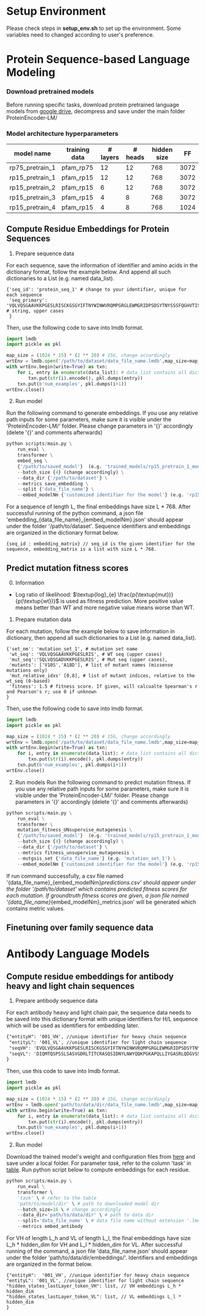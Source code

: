 # Setup Environment
Please check steps in __setup_env.sh__ to set up the environment. Some variables need to changed according to user's preference.

# Protein Sequence-based Language Modeling

### Download pretrained models
Before running specific tasks, download protein pretrained language models from [google drive](https://drive.google.com/file/d/1FZewUpVQ2jJL_Hg5NyFM6qGb4exJ2SRr/view?usp=share_link), decompress and save under the main folder ProteinEncoder-LM/

### Model architecture hyperparameters
|model name|training data|# layers|# heads|hidden size|FF  |
|--------- | ----------- | -------| ----  | -------   |--- |
|rp75_pretrain_1| pfam_rp75 | 12  | 12    | 768       |3072|
|rp15_pretrain_1| pfam_rp15 | 12  | 12    | 768       |3072|
|rp15_pretrain_2| pfam_rp15 | 6   | 12    | 768       |3072|
|rp15_pretrain_3| pfam_rp15 | 4   | 8     | 768       |3072|
|rp15_pretrain_4| pfam_rp15 | 4   | 8     | 768       |1024|


## Compute Residue Embeddings for Protein Sequences
1. Prepare sequence data

For each sequence, save the information of identifier and amino acids in the dictionary format, follow the example below. And append all such dictionaries to a List (e.g. named data_list).
```text
{'seq_id': 'protein_seq_1' # change to your identifier, unique for each sequence
 'seq_primary': 'VQLVQSGAAVKKPGESLRISCKGSGYIFTNYWINWVRQMPGRGLEWMGRIDPSDSYTNYSSSFQGHVTISADKSISTVYLQWRSLKDTDTAMYYCARLGSTA' # string, upper cases
 }
```

Then, use the following code to save into lmdb format.
```python
import lmdb
import pickle as pkl

map_size = (1024 * 15) * (2 ** 20) # 15G, change accordingly
wrtEnv = lmdb.open('/path/to/dataset/data_file_name.lmdb',map_size=map_size)
with wrtEnv.begin(write=True) as txn:
    for i, entry in enumerate(data_list): # data_list contains all dictionaries in the above format
        txn.put(str(i).encode(), pkl.dumps(entry))
    txn.put(b'num_examples', pkl.dumps(i+1))
wrtEnv.close()
```

2. Run model

Run the following command to generate embeddings. If you use any relative path inputs for some parameters, make sure it is visible under the 'ProteinEncoder-LM/' folder. Please change parameters in '{}' accordingly (delete '{}' and comments afterwards)

```python
python scripts/main.py \
    run_eval \
    transformer \
    embed_seq \
    {'/path/to/saved_model'}  (e.g. 'trained_models/rp15_pretrain_1_models') \
    --batch_size {4} (change accordingly) \
    --data_dir {'/path/to/dataset'} \
    --metrics save_embedding \
    --split {'data_file_name'} \
    --embed_modelNm {'customized identifier for the model'} (e.g. 'rp15_pretrain_1')
```
For a sequence of length L, the final embeddings have size L * 768. After successful running of the python command, a json file 'embedding_{data_file_name}_{embed_modelNm}.json' should appear under the folder '/path/to/dataset'. Sequence identifiers and embeddings are organized in the dictionary format below.
```text
{seq_id : embedding_matrix} // seq_id is the given identifier for the sequence, embedding_matrix is a list with size L * 768.
```

## Predict mutation fitness scores
0. Information
* Log ratio of likelihood: $\textup{log}_{e} \frac{p(\textup{mut})}{p(\textup{wt})}$ is used as fitness prediction. More positive value means better than WT and more negative value means worse than WT.

1. Prepare mutation data

For each mutation, follow the example below to save information in dictionary, then append all such dictionaries to a List (e.g. named data_list).
```text
{'set_nm': 'mutation_set_1', # mutation set name
 'wt_seq': 'VQLVQSGAAVKKPGESLRIS', # WT seq (upper cases)
 'mut_seq':'SQLVQSGADVKKPGESLRIS', # Mut seq (upper cases),
 'mutants': ['V10S','A18D'], # list of mutant names (missense mutations only)
 'mut_relative_idxs' [0,8], # list of mutant indices, relative to the wt_seq (0-based)
 'fitness': 1.5 # fitness score. If given, will calcualte Spearman's r and Pearson's r; use 0 if unknown
}
```

Then, use the following code to save into lmdb format.
```python
import lmdb
import pickle as pkl

map_size = (1024 * 15) * (2 ** 20) # 15G, change accordingly
wrtEnv = lmdb.open('/path/to/dataset/data_file_name.lmdb',map_size=map_size)
with wrtEnv.begin(write=True) as txn:
    for i, entry in enumerate(data_list): # data_list contains all dictionaries in the above format
        txn.put(str(i).encode(), pkl.dumps(entry))
    txn.put(b'num_examples', pkl.dumps(i+1))
wrtEnv.close()
```

2. Run models
Run the following command to predict mutation fitness. If you use any relative path inputs for some parameters, make sure it is visible under the 'ProteinEncoder-LM/' folder. Please change parameters in '{}' accordingly (delete '{}' and comments afterwards)

```python
python scripts/main.py \
    run_eval \
    transformer \
    mutation_fitness_UNsupervise_mutagenesis \
    {'/path/to/saved_model'}  (e.g. 'trained_models/rp15_pretrain_1_models') \
    --batch_size {4} (change accordingly) \
    --data_dir {'/path/to/dataset'} \
    --metrics fitness_unsupervise_mutagenesis \
    --mutgsis_set {'data_file_name'} (e.g. 'mutation_set_1') \
    --embed_modelNm {'customized identifier for the model'} (e.g. 'rp15_pretrain_1')
```

If run command successfully, a csv file named '{data_file_name}_{embed_modelNm}_predictions.csv' should appear under the folder '/path/to/dataset' which contains predicted fitness scores for each mutation. If groundtruth fitness scores are given, a json file named '{data_file_name}_{embed_modelNm}_metrics.json' will be generated which contains metric values.


## Finetuning over family sequence data

# Antibody Language Models
## Compute residue embeddings for antibody heavy and light chain sequences
1. Prepare antibody sequence data

For each antibody heavy and light chain pair, the sequence data needs to be saved into this dictionary format with unique identifiers for H/L sequence which will be used as identifiers for embedding later.
```txt
{"entityH": '001_VH', //unique identifier for heavy chain sequence
 "entityL": '001_VL', //unique identifier for light chain sequence
 "seqVH": 'EVQLVQSGAAVKKPGESLRISCKGSGYIFTNYWINWVRQMPGRGLEWMGRIDPSDSYTNYSSSFQGHVTISADKSISTVYLQWRSLKDTDTAMYYCARLGSTAPWGQGTMVTVSS', //VH sequence
 "seqVL": 'DIQMTQSPSSLSASVGDRLTITCRASQSIDNYLNWYQQKPGKAPQLLIYGASRLQDGVSSRFSGSGSGTDFTLTISSLQPEDFATYFCQQGYSVPFTFGPGTKLDIK', //VL sequence
}
```
Then, use this code to save into lmdb format.
```python
import lmdb
import pickle as pkl

map_size = (1024 * 15) * (2 ** 20) # 15G, change accordingly
wrtEnv = lmdb.open('path/to/data/dir/data_file_name.lmdb',map_size=map_size)
with wrtEnv.begin(write=True) as txn:
    for i, entry in enumerate(data_list): # data_list contains all dictionaries in the above format
        txn.put(str(i).encode(), pkl.dumps(entry))
    txn.put(b'num_examples', pkl.dumps(i+1))
wrtEnv.close()
```
2. Run model

Download the trained model's weight and configuration files from [here](https://drive.google.com/drive/folders/1vuMRUwAqX0iIuJ0EfqbgT0ppDpWdFk4G?usp=sharing) and save under a local folder. For parameter *task*, refer to the column 'task' in [table](https://docs.google.com/document/d/1eGh1QT6j3FpSMPu8Sgfm5HBcABGMpraI_aI2HmMJ3Uc/edit?usp=sharing). Run python script below to compute embeddings for each residue.
```python
python scripts/main.py \
    run_eval \
    transformer \ 
    'task' \ # refer to the table
    'path/to/model/dir' \ # path to downloaded model dir
    --batch_size=16 \ # change accordingly
    --data_dir='path/to/data/dir' \ # path to data dir
    --split='data_file_name' \ # data file name without extension '.lmdb'
    --metrics embed_antibody
```
For VH of length L_h and VL of length L_l, the final embeddings have size L_h * hidden_dim for VH and L_l * hidden_dim for VL. After successful running of the command, a json file 'data_file_name.json' should appear under the folder 'path/to/data/dir/embeddings/'. Identifiers and embeddings are organized in the format below.
```text
{"entityH":  '001_VH', //unique identifier for heavy chain sequence
"entityL": '001_VL', //unique identifier for light chain sequence
"hidden_states_lastLayer_token_VH": list, // VH embeddings L_h * hidden_dim
"hidden_states_lastLayer_token_VL": list, // VL embeddings L_l * hidden_dim
}
```